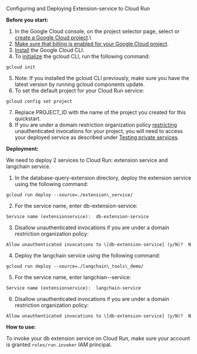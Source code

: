 Configuring and Deploying Extension-service to Cloud Run

**Before you start:**

1. In the Google Cloud console, on the project selector page, select or [create a Google Cloud project](https://cloud.google.com/resource-manager/docs/creating-managing-projects).\
2. [Make sure that billing is enabled for your Google Cloud project](https://cloud.google.com/billing/docs/how-to/verify-billing-enabled#console).
3. [Install](https://cloud.google.com/sdk/docs/install) the Google Cloud CLI.
4. To [initialize](https://cloud.google.com/sdk/docs/initializing) the gcloud CLI, run the following command:

```
gcloud init
```

5. Note: If you installed the gcloud CLI previously, make sure you have the latest version by running gcloud components update.
6. To set the default project for your Cloud Run service:

```
gcloud config set project
```

7. Replace PROJECT\_ID with the name of the project you created for this quickstart.
8. If you are under a domain restriction organization policy [restricting](https://cloud.google.com/run/docs/authenticating/public#domain-restricted-sharing) unauthenticated invocations for your project, you will need to access your deployed service as described under [Testing private services](https://cloud.google.com/run/docs/triggering/https-request#testing-private).

**Deployment:**

We need to deploy 2 services to Cloud Run: extension service and langchain service.

1. In the database-query-extension directory, deploy the extension service using the following command:

```
gcloud run deploy --source=./extension\_service/
```

2. For the service name, enter db-extension-service:

```
Service name (extensionservice):  db-extension-service
```

3. Disallow unauthenticated invocations if you are under a domain restriction organization policy:

```
Allow unauthenticated invocations to \[db-extension-service] (y/N)?  N 
```

4. Deploy the langchain service using the following command:

``````
gcloud run deploy --source=./langchain\_tools\_demo/
``````

5. For the service name, enter langchian--service:

```
Service name (extensionservice):  langchain-service 
```

6. Disallow unauthenticated invocations if you are under a domain restriction organization policy:

```
Allow unauthenticated invocations to \[db-extension-service] (y/N)?  N
```

**How to use:**

To invoke your db extension service on Cloud Run, make sure your account is granted `roles/run.invoker` IAM principal.
